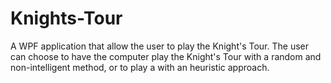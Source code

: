 # Knights-Tour

A WPF application that allow the user to play the Knight's Tour.
The user can choose to have the computer play the Knight's Tour with a random and non-intelligent method, or to play a with an heuristic approach.

